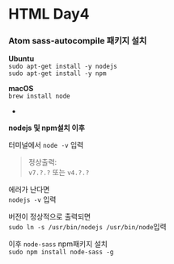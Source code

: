 # HTML Day4

### Atom sass-autocompile 패키지 설치

**Ubuntu**  
`sudo apt-get install -y nodejs`   
`sudo apt-get install -y npm`

**macOS**  
`brew install node`

-

**nodejs 및 npm설치 이후**  

터미널에서 `node -v` 입력

> 정상출력:  
> `v7.?.?` 또는 `v4.?.?`

에러가 난다면  
`nodejs -v` 입력  

버전이 정상적으로 출력되면  
 `sudo ln -s /usr/bin/nodejs /usr/bin/node`입력  

이후 `node-sass` npm패키지 설치  
`sudo npm install node-sass -g`
